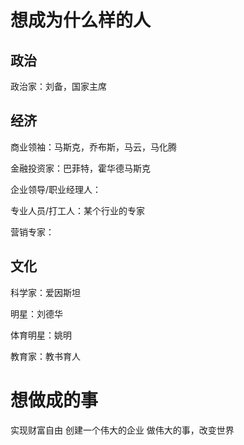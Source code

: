 
# 想成为什么样的人

## 政治
政治家：刘备，国家主席

## 经济
商业领袖：马斯克，乔布斯，马云，马化腾

金融投资家：巴菲特，霍华德马斯克

企业领导/职业经理人：

专业人员/打工人：某个行业的专家

营销专家：

## 文化
科学家：爱因斯坦

明星：刘德华

体育明星：姚明

教育家：教书育人


# 想做成的事
实现财富自由
创建一个伟大的企业
做伟大的事，改变世界


